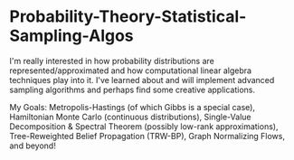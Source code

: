 # Probability-Theory-Statistical-Sampling-Algos

I'm really interested in how probability distributions are represented/approximated and how computational linear algebra techniques play into it. I've learned about and will implement advanced sampling algorithms and perhaps find some creative applications. 

My Goals: Metropolis-Hastings (of which Gibbs is a special case), Hamiltonian Monte Carlo (continuous distributions), Single-Value Decomposition & Spectral Theorem (possibly low-rank approximations), Tree-Reweighted Belief Propagation (TRW-BP), Graph Normalizing Flows, and beyond! 
